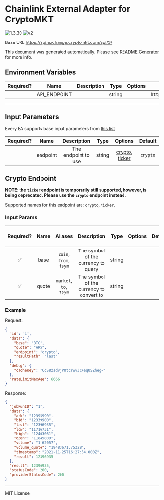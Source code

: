 # Chainlink External Adapter for CryptoMKT

![1.3.30](https://img.shields.io/github/package-json/v/smartcontractkit/external-adapters-js?filename=packages/sources/cryptomkt/package.json) ![v2](https://img.shields.io/badge/framework%20version-v2-blueviolet)

Base URL https://api.exchange.cryptomkt.com/api/3/

This document was generated automatically. Please see [README Generator](../../scripts#readme-generator) for more info.

## Environment Variables

| Required? |     Name     | Description |  Type  | Options |                   Default                   |
| :-------: | :----------: | :---------: | :----: | :-----: | :-----------------------------------------: |
|           | API_ENDPOINT |             | string |         | `https://api.exchange.cryptomkt.com/api/3/` |

---

## Input Parameters

Every EA supports base input parameters from [this list](../../core/bootstrap#base-input-parameters)

| Required? |   Name   |     Description     |  Type  |                        Options                         | Default  |
| :-------: | :------: | :-----------------: | :----: | :----------------------------------------------------: | :------: |
|           | endpoint | The endpoint to use | string | [crypto](#crypto-endpoint), [ticker](#crypto-endpoint) | `crypto` |

## Crypto Endpoint

**NOTE: the `ticker` endpoint is temporarily still supported, however, is being deprecated. Please use the `crypto` endpoint instead.**

Supported names for this endpoint are: `crypto`, `ticker`.

### Input Params

| Required? | Name  |        Aliases         |               Description                |  Type  | Options | Default | Depends On | Not Valid With |
| :-------: | :---: | :--------------------: | :--------------------------------------: | :----: | :-----: | :-----: | :--------: | :------------: |
|    ✅     | base  | `coin`, `from`, `fsym` |   The symbol of the currency to query    | string |         |         |            |                |
|    ✅     | quote | `market`, `to`, `tsym` | The symbol of the currency to convert to | string |         |         |            |                |

### Example

Request:

```json
{
  "id": "1",
  "data": {
    "base": "BTC",
    "quote": "ARS",
    "endpoint": "crypto",
    "resultPath": "last"
  },
  "debug": {
    "cacheKey": "CcS8zsdvjPOtcrwvJC+eqUSZheg="
  },
  "rateLimitMaxAge": 6666
}
```

Response:

```json
{
  "jobRunID": "1",
  "data": {
    "ask": "12395990",
    "bid": "12339900",
    "last": "12396935",
    "low": "11716731",
    "high": "12403061",
    "open": "11845809",
    "volume": "1.62057",
    "volume_quote": "19483671.75328",
    "timestamp": "2021-11-25T16:27:54.000Z",
    "result": 12396935
  },
  "result": 12396935,
  "statusCode": 200,
  "providerStatusCode": 200
}
```

---

MIT License
